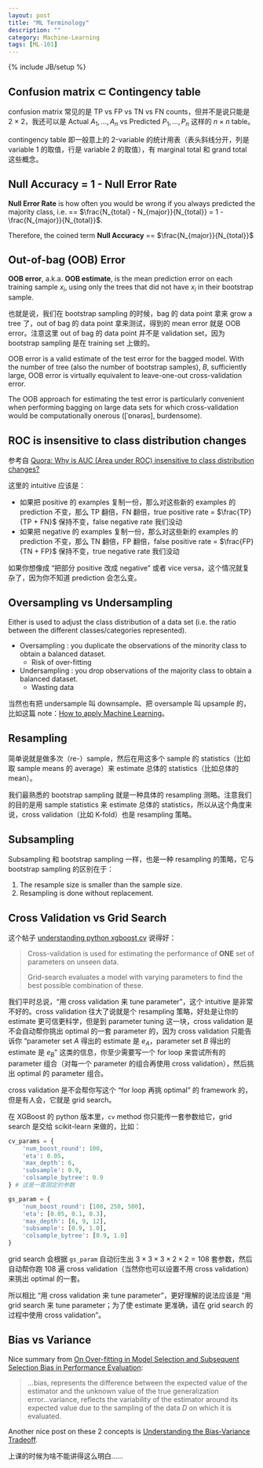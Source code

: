 ```yaml
---
layout: post
title: "ML Terminology"
description: ""
category: Machine-Learning
tags: [ML-101]
---
```

{% include JB/setup %}

## Confusion matrix $\subset$ Contingency table

confusion matrix 常见的是 TP vs FP vs TN vs FN counts，但并不是说只能是 2 $\times$ 2，我还可以是 Actual $A_1,\dots,A_n$ vs Predicted $P_1,\dots,P_n$ 这样的 $n \times n$ table。

contingency table 即一般意上的 2-variable 的统计用表（表头斜线分开，列是 variable 1 的取值，行是 variable 2 的取值），有 marginal total 和 grand total 这些概念。

## Null Accuracy = 1 - Null Error Rate

**Null Error Rate** is how often you would be wrong if you always predicted the majority class, i.e. == $\frac{N_{total} - N_{major}}{N_{total}} = 1 - \frac{N_{major}}{N_{total}}$.

Therefore, the coined term **Null Accuracy** == $\frac{N_{major}}{N_{total}}$

## Out-of-bag (OOB) Error

**OOB error**, a.k.a. **OOB estimate**, is the mean prediction error on each training sample $x_i$, using only the trees that did not have $x_i$ in their bootstrap sample.

也就是说，我们在 bootstrap sampling 的时候，bag 的 data point 拿来 grow a tree 了，out of bag 的 data point 拿来测试，得到的 mean error 就是 OOB error。注意这里 out of bag 的 data point 并不是 validation set，因为 bootstrap sampling 是在 training set 上做的。

OOB error is a valid estimate of the test error for the bagged model. With the number of tree (also the number of bootstrap samples), $B$, sufficiently large, OOB error is virtually equivalent to leave-one-out cross-validation error.

The OOB approach for estimating the test error is particularly convenient when performing bagging on large data sets for which cross-validation would be computationally onerous ([ˈɒnərəs], burdensome).

## ROC is insensitive to class distribution changes

参考自 [Quora: Why is AUC (Area under ROC) insensitive to class distribution changes?](https://www.quora.com/Why-is-AUC-Area-under-ROC-insensitive-to-class-distribution-changes)

这里的 intuitive 应该是：

- 如果把 positive 的 examples 复制一份，那么对这些新的 examples 的 prediction 不变，那么 TP 翻倍，FN 翻倍，true positive rate = $\frac{TP}{TP + FN}$ 保持不变，false negative rate 我们没动
- 如果把 negative 的 examples 复制一份，那么对这些新的 examples 的 prediction 不变，那么 TN 翻倍，FP 翻倍，false positive rate = $\frac{FP}{TN + FP}$ 保持不变，true negative rate 我们没动

如果你想像成 “把部分 positive 改成 negative” 或者 vice versa，这个情况就复杂了，因为你不知道 prediction 会怎么变。

## Oversampling vs Undersampling

Either is used to adjust the class distribution of a data set (i.e. the ratio between the different classes/categories represented).

- Oversampling : you duplicate the observations of the minority class to obtain a balanced dataset.
    - Risk of over-fitting
- Undersampling : you drop observations of the majority class to obtain a balanced dataset.
    - Wasting data

当然也有把 undersample 叫 downsample、把 oversample 叫 upsample 的，比如这篇 note：[How to apply Machine Learning](http://www.cs.cmu.edu/~16831-f14/notes/F11/16831_lecture23_ss1.pdf)。

## Resampling

简单说就是做多次（re-）sample，然后在用这多个 sample 的 statistics（比如取 sample means 的 average）来 estimate 总体的 statistics（比如总体的 mean）。

我们最熟悉的 bootstrap sampling 就是一种具体的 resampling 测略。注意我们的目的是用 sample statistics 来 estimate 总体的 statistics，所以从这个角度来说，cross validation（比如 K-fold）也是 resampling 策略。

## Subsampling

Subsampling 和 bootstrap sampling 一样，也是一种 resampling 的策略，它与 bootstrap sampling 的区别在于：

1. The resample size is smaller than the sample size.
1. Resampling is done without replacement.

## Cross Validation vs Grid Search

这个帖子 [understanding python xgboost cv](http://stackoverflow.com/a/34483222) 说得好：

> Cross-validation is used for estimating the performance of **ONE** set of parameters on unseen data.  
> <!-- -->  
> Grid-search evaluates a model with varying parameters to find the best possible combination of these.  

我们平时总说，“用 cross validation 来 tune parameter”，这个 intuitive 是非常不好的。cross validation 往大了说就是个 resampling 策略，好处是让你的 estimate 更可信更科学，但是到 parameter tuning 这一块，cross validation 是不会自动帮你挑出 optimal 的一套 parameter 的，因为 cross validation 只能告诉你 “parameter set $A$ 得出的 estimate 是 $e_A$，parameter set $B$ 得出的 estimate 是 $e_B$” 这类的信息，你至少需要写一个 for loop 来尝试所有的 parameter 组合（对每一个 parameter 的组合再使用 cross validation），然后挑出 optimal 的 parameter 组合。

cross validation 是不会帮你写这个 “for loop 再挑 optimal” 的 framework 的，但是有人会，它就是 grid search。

在 XGBoost 的 python 版本里，`cv` method 你只能传一套参数给它，grid search 是交给 scikit-learn 来做的，比如：

```python
cv_params = {
    'num_boost_round': 100,
    'eta': 0.05,
    'max_depth': 6,
    'subsample': 0.9,
    'colsample_bytree': 0.9
} # 这是一套固定的参数

gs_param = {
    'num_boost_round': [100, 250, 500],
    'eta': [0.05, 0.1, 0.3],
    'max_depth': [6, 9, 12],
    'subsample': [0.9, 1.0],
    'colsample_bytree': [0.9, 1.0]
}
```

grid search 会根据 `gs_param` 自动衍生出 $3 \times 3 \times 3 \times 2 \times 2 = 108$ 套参数，然后自动帮你跑 108 遍 cross validation（当然你也可以设置不用 cross validation）来挑出 optimal 的一套。

所以相比 “用 cross validation 来 tune parameter”，更好理解的说法应该是 “用 grid search 来 tune parameter；为了使 estimate 更准确，请在 grid search 的过程中使用 cross validation”。
 
## Bias vs Variance

Nice summary from [On Over-fitting in Model Selection and Subsequent Selection Bias in Performance Evaluation](http://dl.acm.org/citation.cfm?id=1756006.1859921):

>  ...bias, represents the difference between the expected value of the estimator and the unknown value of the true generalization error...variance, reflects the variability of the estimator around its expected value due to the sampling of the data $D$ on which it is evaluated. 

Another nice post on these 2 concepts is [Understanding the Bias-Variance Tradeoff](http://scott.fortmann-roe.com/docs/BiasVariance.html).

上课的时候为啥不能讲得这么明白……
